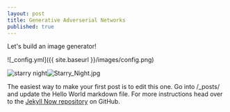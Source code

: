 ```yaml
---
layout: post
title: Generative Adverserial Networks
published: true
---
```


Let's build an image generator!

![_config.yml]({{ site.baseurl }}/images/config.png)

![starry night]({{site.baseurl}}/_posts/Starry_Night.jpg)![Starry_Night.jpg]({{site.baseurl}}/_posts/Starry_Night.jpg)


The easiest way to make your first post is to edit this one. Go into /_posts/ and update the Hello World markdown file. For more instructions head over to the [Jekyll Now repository](https://github.com/barryclark/jekyll-now) on GitHub.
